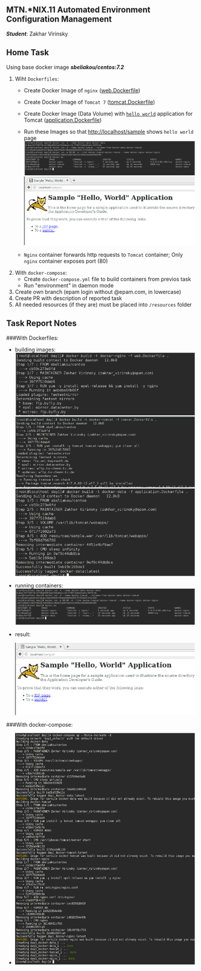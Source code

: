MTN.*NIX.11 Automated Environment Configuration Management
---

***Student***: Zakhar Virinsky

Home Task
---

Using base docker image ***sbeliakou/centos:7.2***

1. Wiht ```Dockerfiles```:
    - Create Docker Image of ```nginx``` ([web.Dockerfile](/web.Dockerfile))
    - Create Docker Image of ```Tomcat 7``` ([tomcat.Dockerfile](/tomcat.Dockerfile))
    - Create Docker Image (Data Volume) with [```hello world```](https://tomcat.apache.org/tomcat-7.0-doc/appdev/sample/sample.war) application for Tomcat ([application.Dockerfile](application.Dockerfile))
    - Run these Images so that [http://localhost/sample](http://localhost/sample) shows ```hello world``` page
		<img src="resources/1-1.png">  
		<img src="resources/1-2.png">  

    - ```Nginx``` container forwards http requests to ```Tomcat``` container; Only ```nginx``` container exposes port (80)
2. With ```docker-compose```:
    - Create ```docker-compose.yml``` file to build containers from previos task
    - Run "environment" in daemon mode
3. Create own branch (epam login without @epam.com, in lowercase)
4. Create PR with description of reported task
6. All needed resources (if they are) must be placed into ```/resources``` folder

Task Report Notes
---
###With Dockerfiles:   
  * building images:  
	<img src="resources/0-1.png">  
	<img src="resources/0-2.png">  
	<img src="resources/0-3.png">

  * running containers:  
	<img src="resources/1-1.png">
  * result:  
  
	<img src="resources/1-2.png">
	
###With docker-compose:
  
  * <img src="resources/2-0.png">